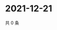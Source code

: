 # 2021-12-21

共 0 条

<!-- BEGIN WEIBO -->
<!-- 最后更新时间 Tue Dec 21 2021 21:22:55 GMT+0800 (China Standard Time) -->

<!-- END WEIBO -->
